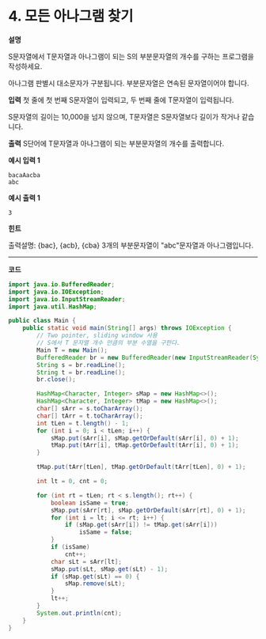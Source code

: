 # 4. 모든 아나그램 찾기

**설명**

S문자열에서 T문자열과 아나그램이 되는 S의 부분문자열의 개수를 구하는 프로그램을 작성하세요.

아나그램 판별시 대소문자가 구분됩니다. 부분문자열은 연속된 문자열이어야 합니다.

**입력**
첫 줄에 첫 번째 S문자열이 입력되고, 두 번째 줄에 T문자열이 입력됩니다.

S문자열의 길이는 10,000을 넘지 않으며, T문자열은 S문자열보다 길이가 작거나 같습니다.

**출력**
S단어에 T문자열과 아나그램이 되는 부분문자열의 개수를 출력합니다.

**예시 입력 1**

```
bacaAacba
abc
```

**예시 출력 1**

```
3
```

**힌트**

출력설명: {bac}, {acb}, {cba} 3개의 부분문자열이 "abc"문자열과 아나그램입니다.

---

**코드**

```java
import java.io.BufferedReader;
import java.io.IOException;
import java.io.InputStreamReader;
import java.util.HashMap;

public class Main {
    public static void main(String[] args) throws IOException {
        // Two pointer, sliding window 사용
        // S에서 T 문자열 개수 만큼의 부분 수열을 구한다.
        Main T = new Main();
        BufferedReader br = new BufferedReader(new InputStreamReader(System.in));
        String s = br.readLine();
        String t = br.readLine();
        br.close();

        HashMap<Character, Integer> sMap = new HashMap<>();
        HashMap<Character, Integer> tMap = new HashMap<>();
        char[] sArr = s.toCharArray();
        char[] tArr = t.toCharArray();
        int tLen = t.length() - 1;
        for (int i = 0; i < tLen; i++) {
            sMap.put(sArr[i], sMap.getOrDefault(sArr[i], 0) + 1);
            tMap.put(tArr[i], tMap.getOrDefault(tArr[i], 0) + 1);
        }

        tMap.put(tArr[tLen], tMap.getOrDefault(tArr[tLen], 0) + 1);

        int lt = 0, cnt = 0;

        for (int rt = tLen; rt < s.length(); rt++) {
            boolean isSame = true;
            sMap.put(sArr[rt], sMap.getOrDefault(sArr[rt], 0) + 1);
            for (int i = lt; i <= rt; i++) {
                if (sMap.get(sArr[i]) != tMap.get(sArr[i]))
                    isSame = false;
            }
            if (isSame)
                cnt++;
            char sLt = sArr[lt];
            sMap.put(sLt, sMap.get(sLt) - 1);
            if (sMap.get(sLt) == 0) {
                sMap.remove(sLt);
            }
            lt++;
        }
        System.out.println(cnt);
    }
}
```
